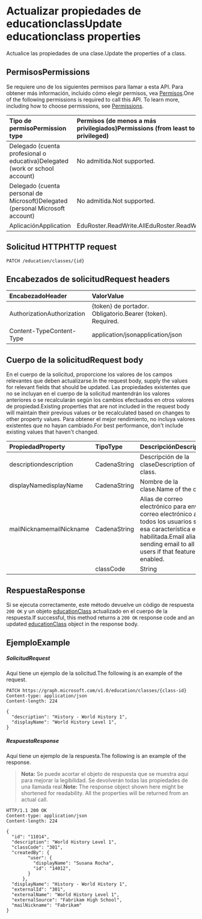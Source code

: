 # <a name="update-educationclass-properties"></a><span data-ttu-id="e2eb4-101">Actualizar propiedades de educationclass</span><span class="sxs-lookup"><span data-stu-id="e2eb4-101">Update educationclass properties</span></span>

<span data-ttu-id="e2eb4-102">Actualice las propiedades de una clase.</span><span class="sxs-lookup"><span data-stu-id="e2eb4-102">Update the properties of a class.</span></span>

## <a name="permissions"></a><span data-ttu-id="e2eb4-103">Permisos</span><span class="sxs-lookup"><span data-stu-id="e2eb4-103">Permissions</span></span>
<span data-ttu-id="e2eb4-p101">Se requiere uno de los siguientes permisos para llamar a esta API. Para obtener más información, incluido cómo elegir permisos, vea [Permisos](../../../concepts/permissions_reference.md).</span><span class="sxs-lookup"><span data-stu-id="e2eb4-p101">One of the following permissions is required to call this API. To learn more, including how to choose permissions, see [Permissions](../../../concepts/permissions_reference.md).</span></span>

|<span data-ttu-id="e2eb4-106">Tipo de permiso</span><span class="sxs-lookup"><span data-stu-id="e2eb4-106">Permission type</span></span>      | <span data-ttu-id="e2eb4-107">Permisos (de menos a más privilegiados)</span><span class="sxs-lookup"><span data-stu-id="e2eb4-107">Permissions (from least to most privileged)</span></span>              |
|:--------------------|:---------------------------------------------------------|
|<span data-ttu-id="e2eb4-108">Delegado (cuenta profesional o educativa)</span><span class="sxs-lookup"><span data-stu-id="e2eb4-108">Delegated (work or school account)</span></span> |  <span data-ttu-id="e2eb4-109">No admitida.</span><span class="sxs-lookup"><span data-stu-id="e2eb4-109">Not supported.</span></span>  |
|<span data-ttu-id="e2eb4-110">Delegado (cuenta personal de Microsoft)</span><span class="sxs-lookup"><span data-stu-id="e2eb4-110">Delegated (personal Microsoft account)</span></span> | <span data-ttu-id="e2eb4-111">No admitida.</span><span class="sxs-lookup"><span data-stu-id="e2eb4-111">Not supported.</span></span>   |
|<span data-ttu-id="e2eb4-112">Aplicación</span><span class="sxs-lookup"><span data-stu-id="e2eb4-112">Application</span></span> | <span data-ttu-id="e2eb4-113">EduRoster.ReadWrite.All</span><span class="sxs-lookup"><span data-stu-id="e2eb4-113">EduRoster.ReadWrite.All</span></span> | 

## <a name="http-request"></a><span data-ttu-id="e2eb4-114">Solicitud HTTP</span><span class="sxs-lookup"><span data-stu-id="e2eb4-114">HTTP request</span></span>
<!-- { "blockType": "ignored" } -->
```http
PATCH /education/classes/{id}
```
## <a name="request-headers"></a><span data-ttu-id="e2eb4-115">Encabezados de solicitud</span><span class="sxs-lookup"><span data-stu-id="e2eb4-115">Request headers</span></span>
| <span data-ttu-id="e2eb4-116">Encabezado</span><span class="sxs-lookup"><span data-stu-id="e2eb4-116">Header</span></span>       | <span data-ttu-id="e2eb4-117">Valor</span><span class="sxs-lookup"><span data-stu-id="e2eb4-117">Value</span></span> |
|:---------------|:--------|
| <span data-ttu-id="e2eb4-118">Authorization</span><span class="sxs-lookup"><span data-stu-id="e2eb4-118">Authorization</span></span>  | <span data-ttu-id="e2eb4-p102">{token} de portador. Obligatorio.</span><span class="sxs-lookup"><span data-stu-id="e2eb4-p102">Bearer {token}. Required.</span></span>  |
| <span data-ttu-id="e2eb4-121">Content-Type</span><span class="sxs-lookup"><span data-stu-id="e2eb4-121">Content-Type</span></span>  | <span data-ttu-id="e2eb4-122">application/json</span><span class="sxs-lookup"><span data-stu-id="e2eb4-122">application/json</span></span>  |

## <a name="request-body"></a><span data-ttu-id="e2eb4-123">Cuerpo de la solicitud</span><span class="sxs-lookup"><span data-stu-id="e2eb4-123">Request body</span></span>
<span data-ttu-id="e2eb4-124">En el cuerpo de la solicitud, proporcione los valores de los campos relevantes que deben actualizarse.</span><span class="sxs-lookup"><span data-stu-id="e2eb4-124">In the request body, supply the values for relevant fields that should be updated.</span></span> <span data-ttu-id="e2eb4-125">Las propiedades existentes que no se incluyan en el cuerpo de la solicitud mantendrán los valores anteriores o se recalcularán según los cambios efectuados en otros valores de propiedad.</span><span class="sxs-lookup"><span data-stu-id="e2eb4-125">Existing properties that are not included in the request body will maintain their previous values or be recalculated based on changes to other property values.</span></span> <span data-ttu-id="e2eb4-126">Para obtener el mejor rendimiento, no incluya valores existentes que no hayan cambiado.</span><span class="sxs-lookup"><span data-stu-id="e2eb4-126">For best performance, don't include existing values that haven't changed.</span></span>

| <span data-ttu-id="e2eb4-127">Propiedad</span><span class="sxs-lookup"><span data-stu-id="e2eb4-127">Property</span></span>     | <span data-ttu-id="e2eb4-128">Tipo</span><span class="sxs-lookup"><span data-stu-id="e2eb4-128">Type</span></span>   |<span data-ttu-id="e2eb4-129">Descripción</span><span class="sxs-lookup"><span data-stu-id="e2eb4-129">Description</span></span>|
|:---------------|:--------|:----------|
|<span data-ttu-id="e2eb4-130">description</span><span class="sxs-lookup"><span data-stu-id="e2eb4-130">description</span></span>|<span data-ttu-id="e2eb4-131">Cadena</span><span class="sxs-lookup"><span data-stu-id="e2eb4-131">String</span></span>| <span data-ttu-id="e2eb4-132">Descripción de la clase</span><span class="sxs-lookup"><span data-stu-id="e2eb4-132">Description of the class.</span></span>|
|<span data-ttu-id="e2eb4-133">displayName</span><span class="sxs-lookup"><span data-stu-id="e2eb4-133">displayName</span></span>|<span data-ttu-id="e2eb4-134">Cadena</span><span class="sxs-lookup"><span data-stu-id="e2eb4-134">String</span></span>| <span data-ttu-id="e2eb4-135">Nombre de la clase.</span><span class="sxs-lookup"><span data-stu-id="e2eb4-135">Name of the class.</span></span>|
|<span data-ttu-id="e2eb4-136">mailNickname</span><span class="sxs-lookup"><span data-stu-id="e2eb4-136">mailNickname</span></span>|<span data-ttu-id="e2eb4-137">Cadena</span><span class="sxs-lookup"><span data-stu-id="e2eb4-137">String</span></span>| <span data-ttu-id="e2eb4-138">Alias de correo electrónico para enviar correo electrónico a todos los usuarios si esa característica está habilitada.</span><span class="sxs-lookup"><span data-stu-id="e2eb4-138">Email alias for sending email to all users if that feature is enabled.</span></span> |
<span data-ttu-id="e2eb4-139"><!-- Please verify the revised description here. --> |classCode|String| Código de clase que usa el centro educativo.| |externalId|String| Identificador de la clase en el sistema de sincronización.</span><span class="sxs-lookup"><span data-stu-id="e2eb4-139"><!-- Please verify the revised description here. -->|classCode|String| Class code used by the school.| |externalId|String| ID of the class from the syncing system.</span></span> <span data-ttu-id="e2eb4-140">| |externalName|String|Nombre de la clase en el sistema de sincronización.| |externalSource|string| Forma en que se ha creado la clase.</span><span class="sxs-lookup"><span data-stu-id="e2eb4-140">| |externalName|String|Name of the class in the syncing system.| |externalSource|string| How this class was created.</span></span> <span data-ttu-id="e2eb4-141">Los valores posibles son: `sis`, `manual` y `enum_sentinel`.|</span><span class="sxs-lookup"><span data-stu-id="e2eb4-141">The possible values are , , , , , , , , , , , or .</span></span>

## <a name="response"></a><span data-ttu-id="e2eb4-142">Respuesta</span><span class="sxs-lookup"><span data-stu-id="e2eb4-142">Response</span></span>
<span data-ttu-id="e2eb4-143">Si se ejecuta correctamente, este método devuelve un código de respuesta `200 OK` y un objeto [educationClass](../resources/educationclass.md) actualizado en el cuerpo de la respuesta.</span><span class="sxs-lookup"><span data-stu-id="e2eb4-143">If successful, this method returns a `200 OK` response code and an updated [educationClass](../resources/educationclass.md) object in the response body.</span></span>
## <a name="example"></a><span data-ttu-id="e2eb4-144">Ejemplo</span><span class="sxs-lookup"><span data-stu-id="e2eb4-144">Example</span></span>
##### <a name="request"></a><span data-ttu-id="e2eb4-145">Solicitud</span><span class="sxs-lookup"><span data-stu-id="e2eb4-145">Request</span></span>
<span data-ttu-id="e2eb4-146">Aquí tiene un ejemplo de la solicitud.</span><span class="sxs-lookup"><span data-stu-id="e2eb4-146">The following is an example of the request.</span></span>
<!-- {
  "blockType": "request",
  "name": "update_educationclass"
}-->
```http
PATCH https://graph.microsoft.com/v1.0/education/classes/{class-id}
Content-type: application/json
Content-length: 224

{
  "description": "History - World History 1",
  "displayName": "World History Level 1",
}
```
##### <a name="response"></a><span data-ttu-id="e2eb4-147">Respuesta</span><span class="sxs-lookup"><span data-stu-id="e2eb4-147">Response</span></span>
<span data-ttu-id="e2eb4-148">Aquí tiene un ejemplo de la respuesta.</span><span class="sxs-lookup"><span data-stu-id="e2eb4-148">The following is an example of the response.</span></span> 

><span data-ttu-id="e2eb4-p105">**Nota:** Se puede acortar el objeto de respuesta que se muestra aquí para mejorar la legibilidad. Se devolverán todas las propiedades de una llamada real.</span><span class="sxs-lookup"><span data-stu-id="e2eb4-p105">**Note:** The response object shown here might be shortened for readability. All the properties will be returned from an actual call.</span></span>

<!-- {
  "blockType": "response",
  "truncated": true,
  "@odata.type": "microsoft.graph.educationClass"
} -->
```http
HTTP/1.1 200 OK
Content-type: application/json
Content-length: 224

{
  "id": "11014",
  "description": "World History Level 1",
  "classCode": "301",
  "createdBy": {
        "user": {
          "displayName": "Susana Rocha",
          "id": "14012",
        }
      },
  "displayName": "History - World History 1",
  "externalId": "301",
  "externalName": "World History Level 1",
  "externalSource": "Fabrikam High School",
  "mailNickname": "Fabrikam"
}
```

<!-- uuid: 8fcb5dbc-d5aa-4681-8e31-b001d5168d79
2015-10-25 14:57:30 UTC -->
<!-- {
  "type": "#page.annotation",
  "description": "Update educationclass",
  "keywords": "",
  "section": "documentation",
  "tocPath": ""
}-->
